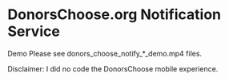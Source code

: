 DonorsChoose.org Notification Service
====================

Demo
Please see donors_choose_notify_*_demo.mp4 files.  

Disclaimer:  I did no code the DonorsChoose mobile experience.

